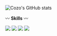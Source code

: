 
<!-- - 👀 I’m interested in ...
- 🌱 I’m currently learning ...
- 📫 How to reach me ...
 -->

![Cozo's GitHub stats](https://github-readme-stats.vercel.app/api?username=oownahcohc&theme=material-palenight&show_icons=true)

〰️ **Skills** 〰️

<img src="https://img.shields.io/badge/JAVA-007396?style=for-the-badge&logo=JAVA&logoColor=white"> <img src="https://img.shields.io/badge/Spring-6DB33F?style=for-the-badge&logo=Spring&logoColor=white">  <img src="https://img.shields.io/badge/Spring Boot-6DB33F?style=for-the-badge&logo=Spring Boot&logoColor=white"> 
<img src="https://img.shields.io/badge/MYSQL-4479A1?style=for-the-badge&logo=MYSQL&logoColor=white"> 



<!-- <a href="[버튼을 눌렀을 때 이동할 링크](https://breakfast-wu.tistory.com/)" target="_blank"><img src="https://img.shields.io/badge/Tistory-000000?style=flat&logo=Tistory&logoColor=white">  -->

<!--   <a href="https://mail.google.com/mail/u/0/?tab=rm&ogbl#inbox" target="_blank"><img src="https://img.shields.io/badge/Gmail-EA4335?style=flat&logo=Gmail&logoColor=white">  -->
